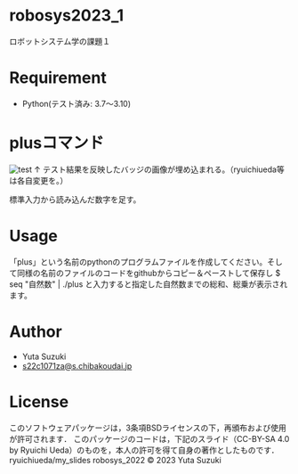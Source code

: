 # robosys2023_1
ロボットシステム学の課題１

# Requirement
* Python(テスト済み: 3.7～3.10)

# plusコマンド
![test](https://github.com/yutasuzuki310/robosys2023/.github/workflows/test.yml/badge.svg)
↑ テスト結果を反映したバッジの画像が埋め込まれる。（ryuichiueda等は各自変更を。）

標準入力から読み込んだ数字を足す。


# Usage
「plus」という名前のpythonのプログラムファイルを作成してください。そして同様の名前のファイルのコードをgithubからコピー＆ペーストして保存し
$ seq "自然数" | ./plus
と入力すると指定した自然数までの総和、総乗が表示されます。

# Author
* Yuta Suzuki
* s22c1071za@s.chibakoudai.jp

# License
このソフトウェアパッケージは，3条項BSDライセンスの下，再頒布および使用が許可されます．
このパッケージのコードは，下記のスライド（CC-BY-SA 4.0 by Ryuichi Ueda）のものを，本人の許可を得て自身の著作としたものです．
ryuichiueda/my_slides robosys_2022
© 2023 Yuta Suzuki
